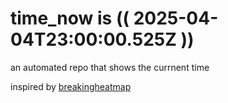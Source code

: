 # time_now is (( 2025-04-04T23:00:00.525Z ))

an automated repo that shows the currnent time

inspired by [breakingheatmap](https://github.com/breakingheatmap/breakingheatmap)